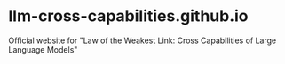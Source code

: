 # llm-cross-capabilities.github.io
Official website for "Law of the Weakest Link: Cross Capabilities of Large Language Models"
